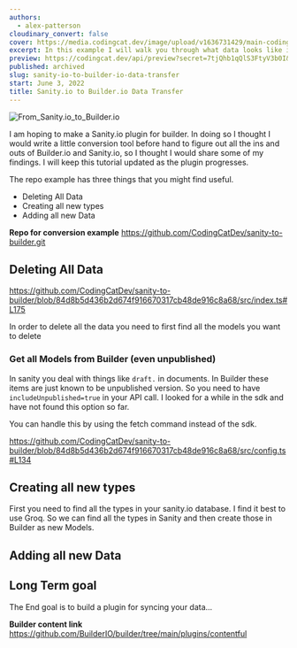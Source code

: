 ```yaml
---
authors:
  - alex-patterson
cloudinary_convert: false
cover: https://media.codingcat.dev/image/upload/v1636731429/main-codingcatdev-photo/From_Sanity.io_to_Builder.io.png
excerpt: In this example I will walk you through what data looks like in Sanity.io and how to get that data over to your Builder.io instance while creating models.
preview: https://codingcat.dev/api/preview?secret=7tjQhb1qQlS3FtyV3b0I&selectionType=tutorial&selectionSlug=sanity-io-to-builder-io-data-transfer&_id=82a04c49910646a8b7e67ad755d24fcf
published: archived
slug: sanity-io-to-builder-io-data-transfer
start: June 3, 2022
title: Sanity.io to Builder.io Data Transfer
---
```


![From_Sanity.io_to_Builder.io](https://media.codingcat.dev/image/upload/v1657636656/main-codingcatdev-photo/3f2a5890-8011-4395-bba2-dfa3e9240cd5.jpg)

I am hoping to make a Sanity.io plugin for builder. In doing so I thought I would write a little conversion tool before hand to figure out all the ins and outs of Builder.io and Sanity.io, so I thought I would share some of my findings. I will keep this tutorial updated as the plugin progresses.

The repo example has three things that you might find useful.

- Deleting All Data
- Creating all new types
- Adding all new Data

**Repo for conversion example** https://github.com/CodingCatDev/sanity-to-builder.git

## Deleting All Data

https://github.com/CodingCatDev/sanity-to-builder/blob/84d8b5d436b2d674f916670317cb48de916c8a68/src/index.ts#L175

In order to delete all the data you need to first find all the models you want to delete

### Get all Models from Builder (even unpublished)

In sanity you deal with things like `draft.` in documents. In Builder these items are just known to be unpublished version. So you need to have `includeUnpublished=true` in your API call. I looked for a while in the sdk and have not found this option so far.

You can handle this by using the fetch command instead of the sdk.

https://github.com/CodingCatDev/sanity-to-builder/blob/84d8b5d436b2d674f916670317cb48de916c8a68/src/config.ts#L134

## Creating all new types

First you need to find all the types in your sanity.io database. I find it best to use Groq. So we can find all the types in Sanity and then create those in Builder as new Models.

## Adding all new Data

## Long Term goal

The End goal is to build a plugin for syncing your data...

**Builder content link** https://github.com/BuilderIO/builder/tree/main/plugins/contentful
